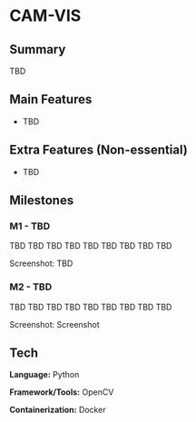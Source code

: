 # CAM-VIS

## Summary
TBD

## Main Features
- TBD

## Extra Features (Non-essential)

- TBD


## Milestones
### M1 - TBD
TBD TBD TBD TBD TBD TBD TBD TBD TBD 

Screenshot:
TBD 

### M2 - TBD 
TBD TBD TBD TBD TBD TBD TBD TBD TBD 

Screenshot:
Screenshot


## Tech

**Language:** Python

**Framework/Tools:** OpenCV

**Containerization:** Docker


